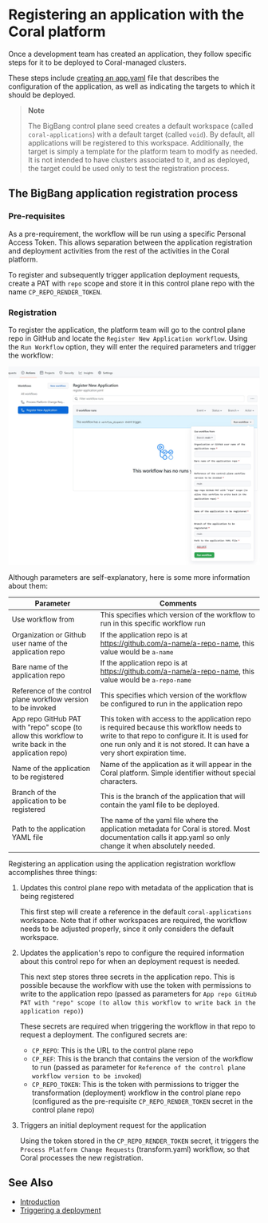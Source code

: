 # Registering an application with the Coral platform

Once a development team has created an application, they follow specific steps for it to be deployed to Coral-managed clusters.

These steps include [creating an app.yaml](https://github.com/microsoft/coral-seed-java-api#application-deployment) file that describes the configuration of the application, as well as indicating the targets to which it should be deployed.

> **Note**
>
> The BigBang control plane seed creates a default workspace (called `coral-applications`) with a default target (called `void`). By default, all applications will be registered to this workspace. Additionally, the target is simply a template for the platform team to modify as needed. It is not intended to have clusters associated to it, and as deployed, the target could be used only to test the registration process.

## The BigBang application registration process

### Pre-requisites

As a pre-requirement, the workflow will be run using a specific Personal Access Token. This allows separation between the application registration and deployment activities from the rest of the activities in the Coral platform.

To register and subsequently trigger application deployment requests, create a PAT with `repo` scope and store it in this control plane repo with the name `CP_REPO_RENDER_TOKEN`.

### Registration

To register the application, the platform team will go to the control plane repo in GitHub and locate the `Register New Application workflow`. Using the `Run Workflow` option, they will enter the required parameters and trigger the workflow:

![Triggering the "Register New Application" workflow](media/app-registration-ui.jpg)

Although parameters are self-explanatory, here is some more information about them:

|Parameter|Comments|
|-|-|
|Use workflow from|This specifies which version of the workflow to run in this specific workflow run|
|Organization or Github user name of the application repo|If the application repo is at https://github.com/a-name/a-repo-name, this value would be `a-name`|
|Bare name of the application repo|If the application repo is at https://github.com/a-name/a-repo-name, this value would be `a-repo-name`|
|Reference of the control plane workflow version to be invoked|This specifies which version of the workflow be configured to run in the application repo|
|App repo GitHub PAT with "repo" scope (to allow this workflow to write back in the application repo)|This token with access to the application repo is required because this workflow needs to write to that repo to configure it. It is used for one run only and it is not stored. It can have a very short expiration time.|
|Name of the application to be registered|Name of the application as it will appear in the Coral platform. Simple identifier without special characters.|
|Branch of the application to be registered|This is the branch of the application that will contain the yaml file to be deployed.|
|Path to the application YAML file|The name of the yaml file where the application metadata for Coral is stored. Most documentation calls it app.yaml so only change it when absolutely needed.|

Registering an application using the application registration workflow accomplishes three things:

1. Updates this control plane repo with metadata of the application that is being registered

    This first step will create a reference in the default `coral-applications` workspace. Note that if other workspaces are required, the workflow needs to be adjusted properly, since it only considers the default workspace.
  
1. Updates the application's repo to configure the required information about this control repo for when an deployment request is needed.

   This next step stores three secrets in the application repo. This is possible because the workflow with use the token with permissions to write to the application repo (passed as parameters for `App repo GitHub PAT with "repo" scope (to allow this workflow to write back in the application repo)`)

   These secrets are required when triggering the workflow in that repo to request a deployment. The configured secrets are:

   * `CP_REPO`: This is the URL to the control plane repo
   * `CP_REF`: This is the branch that contains the version of the workflow to run (passed as parameter for `Reference of the control plane workflow version to be invoked`)
   * `CP_REPO_TOKEN`: This is the token with permissions to trigger the transformation (deployment) workflow in the control plane repo (configured as the pre-requisite `CP_REPO_RENDER_TOKEN` secret in the control plane repo)

1. Triggers an initial deployment request for the application

   Using the token stored in the `CP_REPO_RENDER_TOKEN` secret, it triggers the `Process Platform Change Requests` (transform.yaml) workflow, so that Coral processes the new registration.

## See Also

* [Introduction](../README.md)
* [Triggering a deployment](application-refresh.md)

